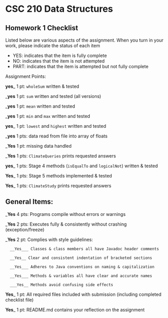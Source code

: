 # CSC 210 Data Structures
## Homework 1 Checklist

Listed below are various aspects of the assignment.  When you turn in
your work, please indicate the status of each item

- YES: indicates that the item is fully complete
- NO: indicates that the item is not attempted
- PART: indicates that the item is attempted but not fully complete


Assignment Points:

__yes___ 1 pt: `wholeSum` written & tested

___yes__ 1 pt: `sum` written and tested (all versions)

___yes__ 1 pt: `mean` written and tested

___yes__ 1 pt: `min` and `max` written and tested

__yes___ 1 pt: `lowest` and `highest` written and tested

___yes__ 1 pts: data read from file into array of floats 

___Yes__ 1 pt: missing data handled  

___Yes__ 1 pts: `ClimateQueries` prints requested answers

__yes___ 1 pts: Stage 4 methods (`isEqualTo` and `logicalNot`) written & tested            

__Yes___ 1 pts: Stage 5 methods implemented & tested 

__Yes___ 1 pts: `ClimateStudy` prints requested answers


## General Items:

___Yes__ 4 pts: Programs compile without errors or warnings 

___Yes__ 2 pts: Executes fully & consistently without crashing (exception/freeze)

___Yes__ 2 pt: Complies with style guidelines:

      __Yes___ Classes & class members all have Javadoc header comments 

      __Yes__ Clear and consistent indentation of bracketed sections 

      __Yes___ Adheres to Java conventions on naming & capitalization 

      __Yes___ Methods & variables all have clear and accurate names 

      ___Yes__ Methods avoid confusing side effects  

__Yes___ 1 pt: All required files included with submission (including completed checklist file) 

__Yes___ 1 pt: README.md contains your reflection on the assignment 